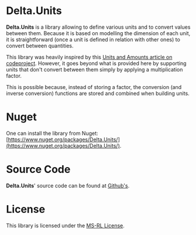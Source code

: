 # Delta.Units

**Delta.Units** is a library allowing to define various units and to convert values between them.
Because it is based on modelling the dimension of each unit, it is straightforward (once a unit is defined in relation with other ones) to convert between quantities. 

This library was heavily inspired by this [Units and Amounts article on codeproject](http://www.codeproject.com/Articles/611731/Working-with-Units-and-Amounts). However, it goes beyond what is provided here by supporting units that don't convert between them simply by applying a multiplication factor.

This is possible because, instead of storing a factor, the conversion (and inverse conversion) functions are stored and combined when building units.

# Nuget

One can install the library from Nuget: [https://www.nuget.org/packages/Delta.Units/](https://www.nuget.org/packages/Delta.Units/).

# Source Code

**Delta.Units**' source code can be found at [Github's](https://github.com/odalet/Delta.Units). 

# License

This library is licensed under the [MS-RL License](https://opensource.org/licenses/MS-RL).

